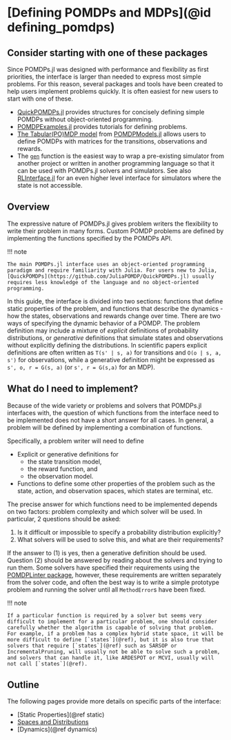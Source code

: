 # [Defining POMDPs and MDPs](@id defining_pomdps)

## Consider starting with one of these packages

Since POMDPs.jl was designed with performance and flexibility as first priorities, the interface is larger than needed to express most simple problems. For this reason, several packages and tools have been created to help users implement problems quickly. It is often easiest for new users to start with one of these.

- [QuickPOMDPs.jl](https://github.com/JuliaPOMDP/QuickPOMDPs.jl) provides structures for concisely defining simple POMDPs without object-oriented programming.
- [POMDPExamples.jl](https://github.com/JuliaPOMDP/POMDPExamples.jl) provides tutorials for defining problems. 
- [The Tabular(PO)MDP model](https://github.com/JuliaPOMDP/POMDPExamples.jl/blob/master/notebooks/Defining-a-tabular-POMDP.ipynb) from [POMDPModels.jl](https://github.com/JuliaPOMDP/POMDPModels.jl) allows users to define POMDPs with matrices for the transitions, observations and rewards.
- The [`gen`](@ref) function is the easiest way to wrap a pre-existing simulator from another project or written in another programming language so that it can be used with POMDPs.jl solvers and simulators. See also [RLInterface.jl](https://github.com/JuliaPOMDP/RLInterface.jl) for an even higher level interface for simulators where the state is not accessible.

## Overview

The expressive nature of POMDPs.jl gives problem writers the flexibility to write their problem in many forms.
Custom POMDP problems are defined by implementing the functions specified by the POMDPs API.

!!! note

    The main POMDPs.jl interface uses an object-oriented programming paradigm and require familiarity with Julia. For users new to Julia, [QuickPOMDPs](https://github.com/JuliaPOMDP/QuickPOMDPs.jl) usually requires less knowledge of the language and no object-oriented programming.

In this guide, the interface is divided into two sections: functions that define static properties of the problem, and functions that describe the dynamics - how the states, observations and rewards change over time. There are two ways of specifying the dynamic behavior of a POMDP. The problem definition may include a mixture of *explicit* definitions of probability distributions, or *generative* definitions that simulate states and observations without explicitly defining the distributions. In scientific papers explicit definitions are often written as ``T(s' | s, a)`` for transitions and ``O(o | s, a, s')`` for observations, while a generative definition might be expressed as ``s', o, r = G(s, a)`` (or ``s', r = G(s,a)`` for an MDP).

## What do I need to implement?

Because of the wide variety or problems and solvers that POMDPs.jl interfaces with, the question of which functions from the interface need to be implemented does not have a short answer for all cases. In general, a problem will be defined by implementing a combination of functions.

Specifically, a problem writer will need to define
- Explicit or generative definitions for 
    - the state transition model,
    - the reward function, and
    - the observation model.
- Functions to define some other properties of the problem such as the state, action, and observation spaces, which states are terminal, etc.

The precise answer for which functions need to be implemented depends on two factors: problem complexity and which solver will be used.
In particular, 2 questions should be asked:
1. Is it difficult or impossible to specify a probability distribution explicitly?
2. What solvers will be used to solve this, and what are their requirements?

If the answer to (1) is yes, then a generative definition should be used. Question (2) should be answered by reading about the solvers and trying to run them. Some solvers have specified their requirements using the [POMDPLinter package](https://github.com/JuliaPOMDP/POMDPLinter.jl), however, these requirements are written separately from the solver code, and often the best way is to write a simple prototype problem and running the solver until all `MethodError`s have been fixed.

!!! note

    If a particular function is required by a solver but seems very difficult to implement for a particular problem, one should consider carefully whether the algorithm is capable of solving that problem. For example, if a problem has a complex hybrid state space, it will be more difficult to define [`states`](@ref), but it is also true that solvers that require [`states`](@ref) such as SARSOP or IncrementalPruning, will usually not be able to solve such a problem, and solvers that can handle it, like ARDESPOT or MCVI, usually will not call [`states`](@ref).

## Outline

The following pages provide more details on specific parts of the interface:

- [Static Properties](@ref static)
- [Spaces and Distributions](@ref)
- [Dynamics](@ref dynamics)
